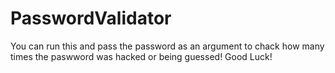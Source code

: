 # PasswordValidator

You can run this and pass the password as an argument to chack how many times the paswword was hacked or being guessed!
Good Luck!
